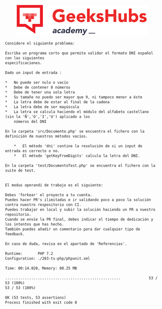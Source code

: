<p align="center">
    <img src="https://github.com/GeeksHubsAcademy/2020-geekshubs-media/blob/master/image/logo.png" >	
</p>


    Considere el siguiente problema:

    Escriba un programa corto que permita validar el formato DNI español con las siguientes 
	especificaciones.
    
	Dado un input de entrada :

	* 	No puede ser nulo o vacío
    *	Debe de contener 8 números 
	*	Debe de tener una sola letra
	* 	Su tamaño no puedo ser mayor que 9, ni tampoco menor a éste
	*	La letra debe de estar al final de la cadena
	*	La letra debe de ser mayúscula
	*	La letra se calcula haciendo el módulo del alfabeto castellano (sin la 'Ñ','O','I','U') aplicado a los
		números del DNI
    
    En la carpeta 'src/Documento.php' se encuentra el fichero con la definición de nuestros métodos vacíos.
    
        *   El método 'dni' contine la resolución de si un input de entrada es correcto o no.
        *   El método 'getKeyFromDigits' calcula la letra del DNI.

    En la carpeta 'test/DocumentoTest.php' se encuentra el fichero con la suite de test.


    El modus operandi de trabajo es el siguiente:
    
    Debes 'forkear' el proyecto a tu cuenta.
    Puedes hacer PR's ilimitadas e ir validando poco a poco la solución contra nuestro respositorio con CI.
    Puedes trabajar en local y subir la solución haciendo un PR a nuestro repositorio.
    Cuando se envíe la PR final, debes indicar el tiempo de dedicación y los intentos que has hecho.
    También puedes añadir un comentario para dar cualquier tipo de feedback.
    
    En caso de duda, revisa en el apartado de 'Referencias'.

    Runtime:       PHP 7.2
    Configuration: ./203-ts-php/phpunit.xml

    Time: 00:14.020, Memory: 08.25 MB

    .....................................................             53 / 53 (100%)                                                            53 / 53 (100%)
   
    OK (53 tests, 53 assertions)
    Process finished with exit code 0
